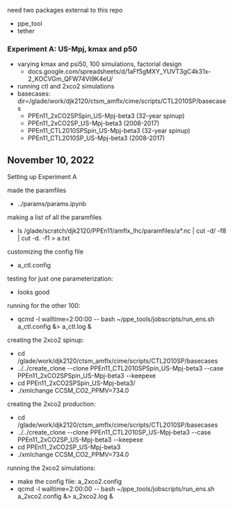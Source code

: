 need two packages external to this repo
 - ppe_tool
 - tether
 
### Experiment A: US-Mpj, kmax and p50
 - varying kmax and psi50, 100 simulations, factorial design
    - docs.google.com/spreadsheets/d/1aFf5gMXY_YUVT3gC4k31x-2_KOCVGm_QFW74VI9K4eU/
 - running ctl and 2xco2 simulations
 - basecases: dir=/glade/work/djk2120/ctsm_amflx/cime/scripts/CTL2010SP/basecases
    - PPEn11_2xCO2SPSpin_US-Mpj-beta3 (32-year spinup)
    - PPEn11_2xCO2SP_US-Mpj-beta3 (2008-2017)
    - PPEn11_CTL2010SPSpin_US-Mpj-beta3 (32-year spinup)
    - PPEn11_CTL2010SP_US-Mpj-beta3 (2008-2017)

## November 10, 2022
Setting up Experiment A

made the paramfiles
 - ../params/params.ipynb

making a list of all the paramfiles
 - ls /glade/scratch/djk2120/PPEn11/amflx_lhc/paramfiles/a*.nc | cut -d/ -f8 | cut -d. -f1 > a.txt
 
customizing the config file
 - a_ctl.config
 
testing for just one parameterization:
 - looks good

running for the other 100:
 - qcmd -l walltime=2:00:00 -- bash ~/ppe_tools/jobscripts/run_ens.sh a_ctl.config &> a_ctl.log &
 
 
creating the 2xco2 spinup:
 - cd /glade/work/djk2120/ctsm_amflx/cime/scripts/CTL2010SP/basecases
 - ../../create_clone --clone PPEn11_CTL2010SPSpin_US-Mpj-beta3 --case PPEn11_2xCO2SPSpin_US-Mpj-beta3 --keepexe
 - cd PPEn11_2xCO2SPSpin_US-Mpj-beta3/
 - ./xmlchange CCSM_CO2_PPMV=734.0
 
creating the 2xco2 production:
 - cd /glade/work/djk2120/ctsm_amflx/cime/scripts/CTL2010SP/basecases
 - ../../create_clone --clone PPEn11_CTL2010SP_US-Mpj-beta3 --case PPEn11_2xCO2SP_US-Mpj-beta3 --keepexe
 - cd PPEn11_2xCO2SP_US-Mpj-beta3
 - ./xmlchange CCSM_CO2_PPMV=734.0
 
running the 2xco2 simulations:
 - make the config file: a_2xco2.config
 - qcmd -l walltime=2:00:00 -- bash ~/ppe_tools/jobscripts/run_ens.sh a_2xco2.config &> a_2xco2.log &